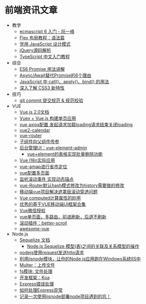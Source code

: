 # 前端资讯文章

- 教学
  - [ecmascript 6 入门 - 阮一峰](http://es6.ruanyifeng.com/)
  - [Flex 布局教程：语法篇](http://www.ruanyifeng.com/blog/2015/07/flex-grammar.html)
  - [学用 JavaScript 设计模式](https://www.oschina.net/translate/learning-javascript-design-patterns#patternity)
  - [jQuery源码解析](https://www.imooc.com/learn/172)
  - [TypeScript 中文入门教程](http://www.cnblogs.com/tansm/p/TypeScript_Handbook.html)
- 综合
  - [ES6 Promise 用法讲解](https://www.cnblogs.com/whybxy/p/7645578.html)
  - [Async/Await替代Promise的6个理由](https://www.cnblogs.com/fundebug/p/6667725.html)
  - [JavaScript 中 call()、apply()、bind() 的用法](http://www.runoob.com/w3cnote/js-call-apply-bind.html)
  - [深入了解 CSS3 新特性](https://www.ibm.com/developerworks/cn/web/1202_zhouxiang_css3/)
- 技巧
  - [git commit 提交规范 & 规范校验](https://blog.csdn.net/y491887095/article/details/80594043)
- VUE
  - [Vue.js 2.0文档](https://cn.vuejs.org/v2/guide/)
  - [Vuex + Vue.js 构建单页应用](https://segmentfault.com/a/1190000005863691)
  - [vue axios配置 发起请求加载loading请求结束关闭loading](http://www.cnblogs.com/leiting/p/9208552.html)
  - [vue2-calendar](https://github.com/icai/vue2-calendar)
  - [vue-router](https://github.com/vuejs/vue-router/tree/1.0)
  - [子组件向父组件传参](https://blog.csdn.net/u011175079/article/details/79161029)
  - [后台管理UI：vue-element-admin](https://panjiachen.github.io/vue-element-admin-site/zh/)
    - [vue+element的表格实现批量删除功能](https://blog.csdn.net/qingzhizhenhun/article/details/79678171)
  - [Vue I18n实际应用](https://www.jianshu.com/p/fe4dc55dd432)
  - [vue-amap进行省市定位](https://blog.csdn.net/weixin_40581330/article/details/81195878)
  - [vue配置多页面](https://segmentfault.com/a/1190000014957399)
  - [监听滚动事件 实现动态锚点](https://www.cnblogs.com/wisewrong/p/6495726.html)
  - [vue-Router默认hash模式修改为history需要做的修改](https://blog.csdn.net/u010289111/article/details/79315407)
  - [移动端vue项目解决遮罩层滚动穿透问题](https://blog.csdn.net/Chelle1110/article/details/82219208)
  - [Vue computed计算属性的妙用](https://blog.csdn.net/qq_18837459/article/details/75094606)
  - [优秀的基于VUE移动端UI框架合集](https://www.cnblogs.com/dupd/p/7735450.html)
  - [Vue微信授权](https://blog.csdn.net/qq_33744228/article/details/82429551)
  - [vue单页面，多路由，前进刷新，后退不刷新](https://segmentfault.com/a/1190000012083511)
  - [滚动插件：better-scroll](https://github.com/ustbhuangyi/better-scroll)
  - [awesome-vue](https://github.com/vuejs/awesome-vue)
- Node.js
  - [Sequelize 文档](http://docs.sequelizejs.com/manual/querying.html#attributes)
    - [Node.js Sequelize 模型(表)之间的关联及关系模型的操作](https://cnodejs.org/topic/5799b0114265959826e7b35c)
  - [nodejs使用request发送http请求](https://blog.csdn.net/dreamer2020/article/details/52074516/)
  - [利用iisnode模块，让你的Node.js应用跑在Windows系统IIS中](http://www.cnblogs.com/aieceo/p/7906640.html)
  - [Multer：上传文件](https://github.com/expressjs/multer/blob/master/doc/README-zh-cn.md)
  - [fs模块: 文件处理](https://www.cnblogs.com/starof/p/5038300.html)
  - [开发框架：Koa](https://koa.bootcss.com/)
  - [Express错误处理](https://www.jianshu.com/p/85a64f720ee8)
  - [如何处理Express异常](https://blog.csdn.net/fundebug/article/details/78906442)
  - [ 记录一次使用iisnode部署node项目遇到的坑！](https://www.cnblogs.com/zhao-yi/p/9190282.html)
  